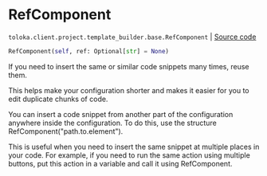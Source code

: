 # RefComponent
`toloka.client.project.template_builder.base.RefComponent` | [Source code](https://github.com/Toloka/toloka-kit/blob/v0.1.24/src/client/project/template_builder/base.py#L191)

```python
RefComponent(self, ref: Optional[str] = None)
```

If you need to insert the same or similar code snippets many times, reuse them.


This helps make your configuration shorter and makes it easier for you to edit duplicate chunks of code.

You can insert a code snippet from another part of the configuration anywhere inside the configuration. To do this,
use the structure RefComponent("path.to.element").

This is useful when you need to insert the same snippet at multiple places in your code. For example, if you need
to run the same action using multiple buttons, put this action in a variable and call it using RefComponent.


